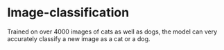 # Image-classification
Trained on over 4000 images of cats as well as dogs, the model can very accurately classify a 
new image as a cat or a dog.
